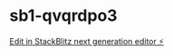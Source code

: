 # sb1-qvqrdpo3

[Edit in StackBlitz next generation editor ⚡️](https://stackblitz.com/~/github.com/ohmaseclaro/sb1-qvqrdpo3)